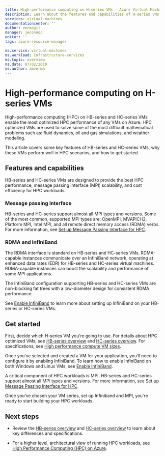 ```yaml
---
title: High-performance computing on H-series VMs - Azure Virtual Machines | Microsoft Docs
description: Learn about the features and capabilities of H-series VMs optimized for HPC.
services: virtual-machines
documentationcenter: ''
author: vermagit
manager: jeconnoc
editor: ''
tags: azure-resource-manager

ms.service: virtual-machines
ms.workload: infrastructure-services
ms.topic: overview
ms.date: 07/02/2019
ms.author: amverma
---
```


# High-performance computing on H-series VMs

High-performance computing (HPC) on HB-series and HC-series VMs enable the most optimized HPC performance of any VMs on Azure. HPC optimized VMs are used to solve some of the most difficult mathematical problems such as: fluid dynamics, oil and gas simulations, and weather modeling.

This article covers some key features of HB-series and HC-series VMs, why these VMs perform well in HPC scenarios, and how to get started.

## Features and capabilities

HB-series and HC-series VMs are designed to provide the best HPC performance, message passing interface (MPI) scalability, and cost efficiency for HPC workloads.

### Message passing interface

HB-series and HC-series support almost all MPI types and versions. Some of the most common, supported MPI types are: OpenMPI, MVAPICH2, Platform MPI, Intel MPI, and all remote direct memory access (RDMA) verbs. For more information, see [Set up Message Passing Interface for HPC](setup-mpi.md).

### RDMA and InfiniBand

The RDMA interface is standard on HB-series and HC-series VMs. RDMA-capable instances communicate over an InfiniBand network, operating at enhanced data rates (EDR) for HB-series and HC-series virtual machines. RDMA-capable instances can boost the scalability and performance of some MPI applications.

The InfiniBand configuration supporting HB-series and HC-series VMs are non-blocking fat trees with a low-diameter design for consistent RDMA performance.

See [Enable InfiniBand](enable-infiniband.md) to learn more about setting up InfiniBand on your HB-series or HC-series VMs.

## Get started

First, decide which H-series VM you're going to use. For details about HPC optimized VMs, see [HB-series overview](hb-series-overview.md) and [HC-series overview](hc-series-overview.md). For specifications, see [High performance compute VM sizes](https://docs.microsoft.com/azure/virtual-machines/linux/sizes-hpc).

Once you've selected and created a VM for your application, you'll need to configure it by enabling InfiniBand. To learn how to enable InfiniBand on both Windows and Linux VMs, see [Enable InfiniBand](enable-infiniband.md).

A critical component of HPC workloads is MPI. HB-series and HC-series support almost all MPI types and versions. For more information, see [Set up Message Passing Interface for HPC](setup-mpi.md).

Once you've chosen your VM series, set up Infiniband and MPI, you're ready to start building your HPC workloads.

## Next steps

- Review the [HB-series overview](hb-series-overview.md) and [HC-series overview](hc-series-overview.md) to learn about key differences and specifications.

- For a higher level, architectural view of running HPC workloads, see [High Performance Computing (HPC) on Azure](https://docs.microsoft.com/azure/architecture/topics/high-performance-computing/).
